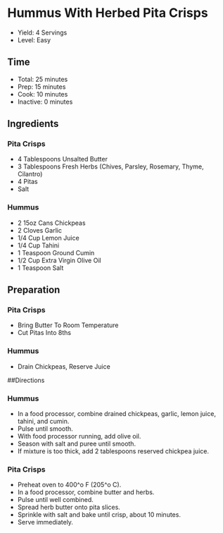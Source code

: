 # Hummus With Herbed Pita Crisps

* Yield: 4 Servings
* Level: Easy

## Time

* Total: 25 minutes
* Prep: 15 minutes
* Cook: 10 minutes
* Inactive: 0 minutes

## Ingredients

### Pita Crisps

* 4 Tablespoons Unsalted Butter
* 3 Tablespoons Fresh Herbs (Chives, Parsley, Rosemary, Thyme, Cilantro)
* 4 Pitas
* Salt

### Hummus

* 2 15oz Cans Chickpeas
* 2 Cloves Garlic
* 1/4 Cup Lemon Juice
* 1/4 Cup Tahini
* 1 Teaspoon Ground Cumin
* 1/2 Cup Extra Virgin Olive Oil
* 1 Teaspoon Salt

## Preparation

### Pita Crisps

* Bring Butter To Room Temperature
* Cut Pitas Into 8ths

### Hummus

* Drain Chickpeas, Reserve Juice

##Directions

### Hummus

* In a food processor, combine drained chickpeas, garlic, lemon juice, tahini, and cumin.
* Pulse until smooth.
* With food processor running, add olive oil.
* Season with salt and puree until smooth.
* If mixture is too thick, add 2 tablespoons reserved chickpea juice.

### Pita Crisps

* Preheat oven to 400^o F (205^o C).
* In a food processor, combine butter and herbs.
* Pulse until well combined.
* Spread herb butter onto pita slices.
* Sprinkle with salt and bake until crisp, about 10 minutes.
* Serve immediately.